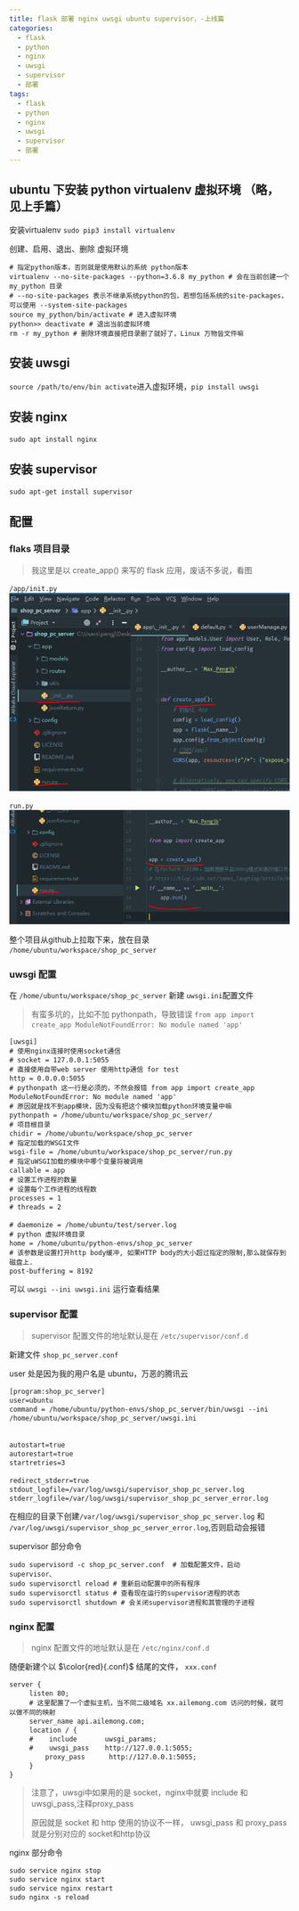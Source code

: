 ```yaml
---
title: flask 部署 nginx uwsgi ubuntu supervisor，-上线篇
categories:
  - flask
  - python
  - nginx
  - uwsgi
  - supervisor
  - 部署
tags:
  - flask
  - python
  - nginx
  - uwsgi
  - supervisor
  - 部署
---
```


## ubuntu 下安装 python virtualenv 虚拟环境 （略，见上手篇）
安装virtualenv `sudo pip3 install virtualenv`

创建、启用、退出、删除 虚拟环境
```shell script
# 指定python版本，否则就是使用默认的系统 python版本
virtualenv --no-site-packages --python=3.6.8 my_python # 会在当前创建一个 my_python 目录
# --no-site-packages 表示不继承系统python的包，若想包括系统的site-packages，可以使用 --system-site-packages
source my_python/bin/activate # 进入虚拟环境
python>> deactivate # 退出当前虚拟环境
rm -r my_python # 删除环境直接把目录删了就好了，Linux 万物皆文件嘛
```

## 安装 uwsgi
`source /path/to/env/bin activate`进入虚拟环境，`pip install uwsgi`

## 安装 nginx
`sudo apt install nginx`

## 安装 supervisor
`sudo apt-get install supervisor`

## 配置
### flaks 项目目录
> 我这里是以 create_app() 来写的 flask 应用，废话不多说，看图

`/app/init.py`
![](../public/img/2019-12-14-1.png)

`run.py`
![](../public/img/2019-12-14-2.png)

整个项目从github上拉取下来，放在目录 `/home/ubuntu/workspace/shop_pc_server`
### uwsgi 配置
在 `/home/ubuntu/workspace/shop_pc_server` 新建 `uwsgi.ini`配置文件

> 有蛮多坑的，比如不加 pythonpath，导致错误 `from app import create_app ModuleNotFoundError: No module named 'app'`

```shell script
[uwsgi]
# 使用nginx连接时使用socket通信
# socket = 127.0.0.1:5055
# 直接使用自带web server 使用http通信 for test
http = 0.0.0.0:5055
# pythonpath 这一行是必须的，不然会报错 from app import create_app ModuleNotFoundError: No module named 'app'
# 原因就是找不到app模块，因为没有把这个模块加载python环境变量中嘛
pythonpath = /home/ubuntu/workspace/shop_pc_server/
# 项目根目录
chidir = /home/ubuntu/workspace/shop_pc_server
# 指定加载的WSGI文件
wsgi-file = /home/ubuntu/workspace/shop_pc_server/run.py
# 指定uWSGI加载的模块中哪个变量将被调用
callable = app
# 设置工作进程的数量
# 设置每个工作进程的线程数
processes = 1
# threads = 2

# daemonize = /home/ubuntu/test/server.log
# python 虚拟环境目录
home = /home/ubuntu/python-envs/shop_pc_server
# 该参数是设置打开http body缓冲, 如果HTTP body的大小超过指定的限制,那么就保存到磁盘上.
post-buffering = 8192
```

可以 `uwsgi --ini uwsgi.ini` 运行查看结果

### supervisor 配置
> supervisor 配置文件的地址默认是在 `/etc/supervisor/conf.d`

新建文件 `shop_pc_server.conf `

user 处是因为我的用户名是 ubuntu，万恶的腾讯云

```shell script
[program:shop_pc_server]
user=ubuntu
command = /home/ubuntu/python-envs/shop_pc_server/bin/uwsgi --ini /home/ubuntu/workspace/shop_pc_server/uwsgi.ini


autostart=true
autorestart=true
startretries=3

redirect_stderr=true
stdout_logfile=/var/log/uwsgi/supervisor_shop_pc_server.log
stderr_logfile=/var/log/uwsgi/supervisor_shop_pc_server_error.log
```
在相应的目录下创建`/var/log/uwsgi/supervisor_shop_pc_server.log` 和 `/var/log/uwsgi/supervisor_shop_pc_server_error.log`,否则启动会报错

supervisor 部分命令
```shell script
sudo supervisord -c shop_pc_server.conf  # 加载配置文件，启动 supervisor、
sudo supervisorctl reload # 重新启动配置中的所有程序
sudo supervisorctl status # 查看现在运行的supervisor进程的状态
sudo supervisorctl shutdown # 会关闭supervisor进程和其管理的子进程
```

### nginx 配置
> nginx 配置文件的地址默认是在 `/etc/nginx/conf.d`

随便新建个以 $\color{red}{.conf}$ 结尾的文件， `xxx.conf`

```shell script
server {
     listen 80;
     # 这里配置了一个虚拟主机，当不同二级域名 xx.ailemong.com 访问的时候，就可以做不同的映射
     server_name api.ailemong.com;
     location / {
     #    include       uwsgi_params;
     #    uwsgi_pass    http://127.0.0.1:5055;
         proxy_pass      http://127.0.0.1:5055;
     }
}
```

> 注意了，uwsgi中如果用的是 socket，nginx中就要 include 和 uwsgi_pass,注释proxy_pass
>
> 原因就是 socket 和 http 使用的协议不一样， uwsgi_pass 和 proxy_pass 就是分别对应的 socket和http协议

nginx 部分命令
```shell script
sudo service nginx stop
sudo service nginx start
sudo service nginx restart
sudo nginx -s reload
```
